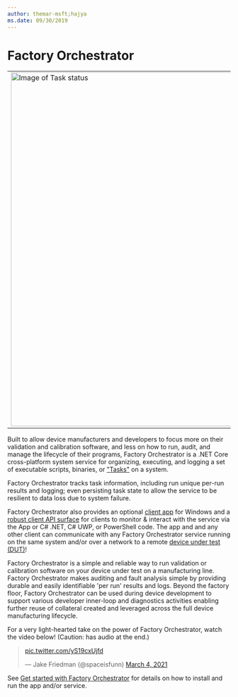 ```yaml
---
author: themar-msft;hajya
ms.date: 09/30/2019
---
```


# Factory Orchestrator
<table><tr>
    <td><a href="images/fo-follow-tasks.png"><img src="images/fo-follow-tasks.png" alt="Image of Task status" width="800"></a></td>
    <td><a href="images/test-results.png"><img src="images/test-results.png" alt="Image of Task run logging" width="800"></a></td>
</tr></table>

Built to allow device manufacturers and developers to focus more on their validation and calibration software, and less on how to run, audit, and manage the lifecycle of their programs, Factory Orchestrator is a .NET Core cross-platform system service for organizing, executing, and logging a set of executable scripts, binaries, or ["Tasks"](tasks-and-tasklists.md) on a system.

Factory Orchestrator tracks task information, including run unique per-run results and logging; even persisting task state to allow the service to be resilient to data loss due to system failure.

Factory Orchestrator also provides an optional [client app](use-the-factory-orchestrator-app.md) for Windows and a [robust client API surface](use-the-factory-orchestrator-api.md) for clients to monitor & interact with the service via the App or C# .NET, C# UWP, or PowerShell code. The app and and any other client can communicate with any Factory Orchestrator service running on the same system and/or over a network to a remote [device under test (DUT)](https://en.wikipedia.org/wiki/Device_under_test)!

Factory Orchestrator is a simple and reliable way to run validation or calibration software on your device under test on a manufacturing line. Factory Orchestrator makes auditing and fault analysis simple by providing durable and easily identifiable 'per run' results and logs. Beyond the factory floor, Factory Orchestrator can be used during device development to support various developer inner-loop and diagnostics activities enabling further reuse of collateral created and leveraged across the full device manufacturing lifecycle.

For a very light-hearted take on the power of Factory Orchestrator, watch the video below! (Caution: has audio at the end.)

<blockquote class="twitter-tweet" data-conversation="none"><p lang="und" dir="ltr"> <a href="https://t.co/yS19cxUjfd">pic.twitter.com/yS19cxUjfd</a></p>&mdash; Jake Friedman (@spaceisfunn) <a href="https://twitter.com/spaceisfunn/status/1367594898468139015?ref_src=twsrc%5Etfw">March 4, 2021</a></blockquote> <script async src="https://platform.twitter.com/widgets.js" charset="utf-8"></script>

See [Get started with Factory Orchestrator](get-started-with-factory-orchestrator.md) for details on how to install and run the app and/or service.